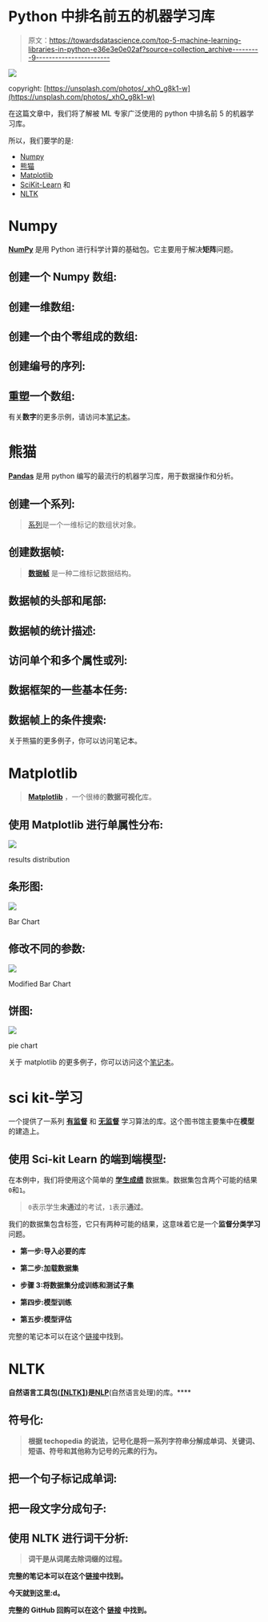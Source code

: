 # Python 中排名前五的机器学习库

> 原文：<https://towardsdatascience.com/top-5-machine-learning-libraries-in-python-e36e3e0e02af?source=collection_archive---------9----------------------->

![](img/fe36768ce310c8f00dc45235c920a88d.png)

copyright: [https://unsplash.com/photos/_xhO_g8k1-w](https://unsplash.com/photos/_xhO_g8k1-w)

在这篇文章中，我们将了解被 ML 专家广泛使用的 python 中排名前 5 的机器学习库。

所以，我们要学的是:

*   [Numpy](http://www.numpy.org)
*   [熊猫](https://pandas.pydata.org)
*   [Matplotlib](https://matplotlib.org)
*   [SciKit-Learn](http://scikit-learn.org/stable/) 和
*   [NLTK](https://www.nltk.org)

# Numpy

[**NumPy**](http://www.numpy.org) 是用 Python 进行科学计算的基础包。它主要用于解决**矩阵**问题。

## 创建一个 Numpy **数组:**

## 创建**一维**数组:

## 创建一个由**个零组成的数组:**

## 创建编号的**序列**:

## 重塑一个**数组:**

有关**数字**的更多示例，请访问本[笔记本](https://github.com/78526Nasir/Top-5-Machine-Learning-Libraries-in-Python/blob/master/source%20codes/Numpy.ipynb)。

# 熊猫

[**Pandas**](https://pandas.pydata.org) 是用 python 编写的最流行的机器学习库，用于数据操作和分析。

## 创建一个**系列:**

> [系列](https://pandas.pydata.org/pandas-docs/version/0.23.4/generated/pandas.Series.html)是一个一维标记的数组状对象。

## 创建数据帧:

> [**数据帧**](http://pandas.pydata.org/pandas-docs/version/0.19/generated/pandas.DataFrame.html) 是一种二维标记数据结构。

## 数据帧的头部和尾部:

## 数据帧的统计描述:

## 访问单个和多个属性或列:

## 数据框架的一些基本任务:

## 数据帧上的条件搜索:

关于熊猫的更多例子，你可以访问笔记本。

# Matplotlib

> [**Matplotlib**](https://matplotlib.org) ，一个很棒的**数据可视化**库。

## 使用 Matplotlib 进行单属性分布:

![](img/65997791ba838a51ae6a2d007983b433.png)

results distribution

## 条形图:

![](img/1db3e9057f94b5376b93b92474e1f19f.png)

Bar Chart

## 修改不同的参数:

![](img/3905d223913bbd762c44faa10449b6ac.png)

Modified Bar Chart

## 饼图:

![](img/7ad9520f717a8297c4de531da18123c5.png)

pie chart

关于 matplotlib 的更多例子，你可以访问这个[笔记本](https://github.com/78526Nasir/Top-5-Machine-Learning-Libraries-in-Python/blob/master/source%20codes/matplotlib.ipynb)。

# sci kit-学习

一个提供了一系列 [**有监督**](https://en.wikipedia.org/wiki/Supervised_learning) 和 [**无监督**](https://en.wikipedia.org/wiki/Unsupervised_learning) 学习算法的库。这个图书馆主要集中在**模型**的建造上。

## 使用 Sci-kit Learn 的端到端模型:

在本例中，我们将使用这个简单的 [**学生成绩**](https://github.com/78526Nasir/Top-5-Machine-Learning-Libraries-in-Python/blob/master/dataset/student_result.csv) 数据集。数据集包含两个可能的结果`0`和`1`。

> `0`表示学生**未通过**的考试，`1`表示**通过**。

我们的数据集包含标签，它只有两种可能的结果，这意味着它是一个**监督分类学习**问题。

*   **第一步:导入必要的库**

*   **第二步:加载数据集**

*   **步骤 3:将数据集分成训练和测试子集**

*   **第四步:模型训练**

*   **第五步:模型评估**

完整的笔记本可以在这个[链接](https://github.com/78526Nasir/Top-5-Machine-Learning-Libraries-in-Python/blob/master/source%20codes/Sci-kit%20Learn.ipynb)中找到。

# NLTK

**自然语言工具包(**[**【NLTK】**](https://www.nltk.org)**)**是**[**NLP**](https://en.wikipedia.org/wiki/Natural_language_processing)**(自然语言处理)的库。****

## **符号化:**

> **根据 techopedia 的说法，**记号化**是将一系列字符串分解成单词、关键词、短语、符号和其他称为记号的元素的行为。**

## **把一个句子标记成单词:**

## **把一段文字分成句子:**

## **使用 NLTK 进行词干分析:**

> **词干是从词尾去除词缀的过程。**

**完整的笔记本可以在这个[链接](https://github.com/78526Nasir/Top-5-Machine-Learning-Libraries-in-Python/blob/master/source%20codes/NLTK.ipynb)中找到。**

**今天就到这里:d。**

**完整的 **GitHub** 回购可以在这个 [**链接**](https://github.com/78526Nasir/Top-5-Machine-Learning-Libraries-in-Python) 中找到。**